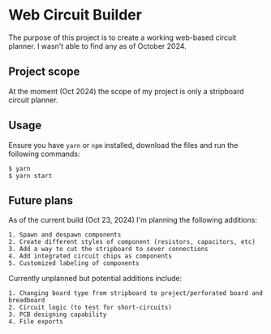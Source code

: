 # Web Circuit Builder

The purpose of this project is to create a working web-based circuit planner. I wasn't able to find any as of October 2024.

## Project scope

At the moment (Oct 2024) the scope of my project is only a stripboard circuit planner. 

## Usage

Ensure you have `yarn` or `npm` installed, download the files and run the following commands:

```
$ yarn
$ yarn start
```

## Future plans

As of the current build (Oct 23, 2024) I'm planning the following additions:

    1. Spawn and despawn components
    2. Create different styles of component (resistors, capacitors, etc)
    3. Add a way to cut the stripboard to sever connections
    4. Add integrated circuit chips as components
    5. Customized labeling of components

Currently unplanned but potential additions include:

    1. Changing board type from stripboard to project/perforated board and breadboard
    2. Circuit logic (to test for short-circuits)
    3. PCB designing capability
    4. File exports
